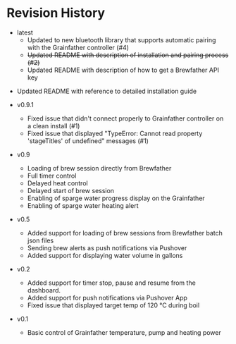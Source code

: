 # Revision History

* latest
  - Updated to new bluetooth library that supports automatic pairing with the Grainfather controller (#4)
  - ~~Updated README with description of installation and pairing process (#2)~~
  - Updated README with description of how to get a Brewfather API key
- Updated README with reference to detailed installation guide
  
* v0.9.1
  - Fixed issue that didn't connect properly to Grainfather controller on a clean install (#1)
  - Fixed issue that displayed "TypeError: Cannot read property 'stageTitles' of undefined" messages (#1)

* v0.9
  - Loading of brew session directly from Brewfather
  - Full timer control
  - Delayed heat control
  - Delayed start of brew session
  - Enabling of sparge water progress display on the Grainfather
  - Enabling of sparge water heating alert

* v0.5
  - Added support for loading of brew sessions from Brewfather batch json files
  - Sending brew alerts as push notifications via Pushover
  - Added support for displaying water volume in gallons

* v0.2
  - Added support for timer stop, pause and resume from the dashboard.
  - Added support for push notifications via Pushover App
  - Fixed issue that displayed target temp of 120 °C during boil

* v0.1
  - Basic control of Grainfather temperature, pump and heating power
  